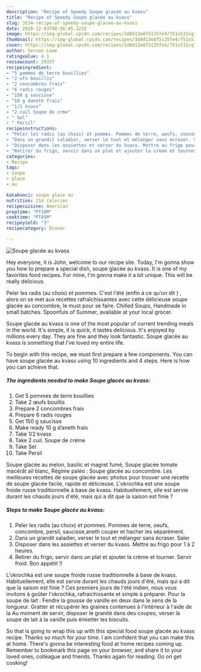 ```yaml
---
description: "Recipe of Speedy Soupe glacée au kvass"
title: "Recipe of Speedy Soupe glacée au kvass"
slug: 3534-recipe-of-speedy-soupe-glacee-au-kvass
date: 2020-12-03T08:56:45.123Z
image: https://img-global.cpcdn.com/recipes/3d0d13e8f5135fe4/751x532cq70/soupe-glacee-au-kvass-photo-principale-de-la-recette.jpg
thumbnail: https://img-global.cpcdn.com/recipes/3d0d13e8f5135fe4/751x532cq70/soupe-glacee-au-kvass-photo-principale-de-la-recette.jpg
cover: https://img-global.cpcdn.com/recipes/3d0d13e8f5135fe4/751x532cq70/soupe-glacee-au-kvass-photo-principale-de-la-recette.jpg
author: Vernon Lowe
ratingvalue: 4.1
reviewcount: 29337
recipeingredient:
- "5 pommes de terre bouillies"
- "2 ufs bouillis"
- "2 concombres frais"
- "6 radis rouges"
- "150 g saucisse"
- "10 g daneth frais"
- "1/2 kvass"
- "2 cuil Soupe de crme"
- " Sel"
- " Persil"
recipeinstructions:
- "Peler les radis (au choix) et pommes. Pommes de terre, oeufs, concombre, persil, saucisse,aneth couper et hacher les séparément."
- "Dans un grandit saladier, verser le tout et mélanger sans écraser. Saler"
- "Disposer dans les assiettes et verser du kvass. Mettre au frigo pour 1 à 2 heures."
- "Retirer du frigo, servir dans un plat et ajouter la crème et tourner. Servir froid. Bon appétit !!"
categories:
- Recipe
tags:
- soupe
- glace
- au

katakunci: soupe glace au 
nutrition: 214 calories
recipecuisine: American
preptime: "PT10M"
cooktime: "PT45M"
recipeyield: "3"
recipecategory: Dinner

---
```



![Soupe glacée au kvass](https://img-global.cpcdn.com/recipes/3d0d13e8f5135fe4/751x532cq70/soupe-glacee-au-kvass-photo-principale-de-la-recette.jpg)

Hey everyone, it is John, welcome to our recipe site. Today, I'm gonna show you how to prepare a special dish, soupe glacée au kvass. It is one of my favorites food recipes. For mine, I'm gonna make it a bit unique. This will be really delicious.

Peler les radis (au choix) et pommes. C&#39;est l&#39;été (enfin à ce qu&#39;on dit ) , alors on se met aux recettes rafraîchissantes avec cette délicieuse soupe glacée au concombre, le must pour se faire. Chilled Soups, Handmade in small batches. Spoonfuls of Summer, available at your local grocer.

Soupe glacée au kvass is one of the most popular of current trending meals in the world. It's simple, it is quick, it tastes delicious. It's enjoyed by millions every day. They are fine and they look fantastic. Soupe glacée au kvass is something that I've loved my entire life.


To begin with this recipe, we must first prepare a few components. You can have soupe glacée au kvass using 10 ingredients and 4 steps. Here is how you can achieve that.

<!--inarticleads1-->

##### The ingredients needed to make Soupe glacée au kvass:

1. Get 5 pommes de terre bouillies
1. Take 2 œufs bouillis
1. Prepare 2 concombres frais
1. Prepare 6 radis rouges
1. Get 150 g saucisse
1. Make ready 10 g d’aneth frais
1. Take 1/2 kvass
1. Take 2 cuil. Soupe de crème
1. Take  Sel
1. Take  Persil


Soupe glacée au melon, basilic et magret fumé, Soupe glacée tomate macérât ail blanc, Régime paléo : Soupe glacée au concombre. Les meilleures recettes de soupe glacée avec photos pour trouver une recette de soupe glacée facile, rapide et délicieuse. L&#39;okrochka est une soupe froide russe traditionnelle à base de kvass. Habituellement, elle est servie durant les chauds jours d&#39;été, mais qui a dit que la saison est finie ? 

<!--inarticleads2-->

##### Steps to make Soupe glacée au kvass:

1. Peler les radis (au choix) et pommes. Pommes de terre, oeufs, concombre, persil, saucisse,aneth couper et hacher les séparément.
1. Dans un grandit saladier, verser le tout et mélanger sans écraser. Saler
1. Disposer dans les assiettes et verser du kvass. Mettre au frigo pour 1 à 2 heures.
1. Retirer du frigo, servir dans un plat et ajouter la crème et tourner. Servir froid. Bon appétit !!


L&#39;okrochka est une soupe froide russe traditionnelle à base de kvass. Habituellement, elle est servie durant les chauds jours d&#39;été, mais qui a dit que la saison est finie ? Ces premiers jours de l&#39;été indien, nous vous invitons à goûter l&#39;okrochka, rafraichissante et simple à préparer. Pour la soupe de lait : Fendre la gousse de vanille en deux dans le sens de la longueur. Gratter et récupérer les graines contenues à l&#39;intérieur à l&#39;aide de la Au moment de servir, disposer le granité dans des coupes, verser la soupe de lait à la vanille puis émietter les biscuits. 

So that is going to wrap this up with this special food soupe glacée au kvass recipe. Thanks so much for your time. I am confident that you can make this at home. There's gonna be interesting food at home recipes coming up. Remember to bookmark this page on your browser, and share it to your loved ones, colleague and friends. Thanks again for reading. Go on get cooking!
